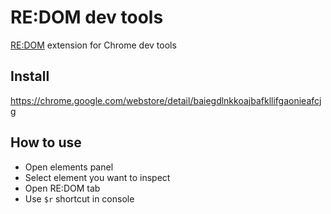 # RE:DOM dev tools
[RE:DOM](https://redom.js.org) extension for Chrome dev tools

## Install
https://chrome.google.com/webstore/detail/baiegdlnkkoajbafkllifgaonieafcjg

## How to use
- Open elements panel
- Select element you want to inspect
- Open RE:DOM tab
- Use `$r` shortcut in console
